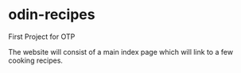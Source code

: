 # odin-recipes
First Project for OTP

The website will consist of a main index page which will link to a few cooking recipes.
